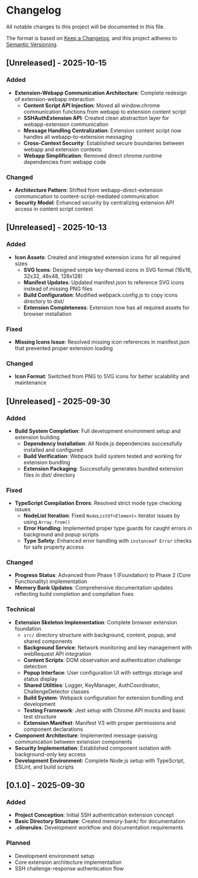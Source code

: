 # Changelog

All notable changes to this project will be documented in this file.

The format is based on [Keep a Changelog](https://keepachangelog.com/en/1.0.0/),
and this project adheres to [Semantic Versioning](https://semver.org/spec/v2.0.0.html).

## [Unreleased] - 2025-10-15

### Added
- **Extension-Webapp Communication Architecture**: Complete redesign of extension-webapp interaction
  - **Content Script API Injection**: Moved all window.chrome communication functions from webapp to extension content script
  - **SSHAuthExtension API**: Created clean abstraction layer for webapp-extension communication
  - **Message Handling Centralization**: Extension content script now handles all webapp-to-extension messaging
  - **Cross-Context Security**: Established secure boundaries between webapp and extension contexts
  - **Webapp Simplification**: Removed direct chrome.runtime dependencies from webapp code

### Changed
- **Architecture Pattern**: Shifted from webapp-direct-extension communication to content-script-mediated communication
- **Security Model**: Enhanced security by centralizing extension API access in content script context

## [Unreleased] - 2025-10-13

### Added
- **Icon Assets**: Created and integrated extension icons for all required sizes
  - **SVG Icons**: Designed simple key-themed icons in SVG format (16x16, 32x32, 48x48, 128x128)
  - **Manifest Updates**: Updated manifest.json to reference SVG icons instead of missing PNG files
  - **Build Configuration**: Modified webpack.config.js to copy icons directory to dist/
  - **Extension Completeness**: Extension now has all required assets for browser installation

### Fixed
- **Missing Icons Issue**: Resolved missing icon references in manifest.json that prevented proper extension loading

### Changed
- **Icon Format**: Switched from PNG to SVG icons for better scalability and maintenance

## [Unreleased] - 2025-09-30

### Added
- **Build System Completion**: Full development environment setup and extension building
  - **Dependency Installation**: All Node.js dependencies successfully installed and configured
  - **Build Verification**: Webpack build system tested and working for extension bundling
  - **Extension Packaging**: Successfully generates bundled extension files in dist/ directory

### Fixed
- **TypeScript Compilation Errors**: Resolved strict mode type checking issues
  - **NodeList Iteration**: Fixed `NodeListOf<Element>` iterator issues by using `Array.from()`
  - **Error Handling**: Implemented proper type guards for caught errors in background and popup scripts
  - **Type Safety**: Enhanced error handling with `instanceof Error` checks for safe property access

### Changed
- **Progress Status**: Advanced from Phase 1 (Foundation) to Phase 2 (Core Functionality) implementation
- **Memory Bank Updates**: Comprehensive documentation updates reflecting build completion and compilation fixes

### Technical
- **Extension Skeleton Implementation**: Complete browser extension foundation
  - `src/` directory structure with background, content, popup, and shared components
  - **Background Service**: Network monitoring and key management with webRequest API integration
  - **Content Scripts**: DOM observation and authentication challenge detection
  - **Popup Interface**: User configuration UI with settings storage and status display
  - **Shared Utilities**: Logger, KeyManager, AuthCoordinator, ChallengeDetector classes
  - **Build System**: Webpack configuration for extension bundling and development
  - **Testing Framework**: Jest setup with Chrome API mocks and basic test structure
  - **Extension Manifest**: Manifest V3 with proper permissions and component declarations
- **Component Architecture**: Implemented message-passing communication between extension components
- **Security Implementation**: Established component isolation with background-only key access
- **Development Environment**: Complete Node.js setup with TypeScript, ESLint, and build scripts

## [0.1.0] - 2025-09-30

### Added
- **Project Conception**: Initial SSH authentication extension concept
- **Basic Directory Structure**: Created memory-bank/ for documentation
- **.clinerules**: Development workflow and documentation requirements

### Planned
- Development environment setup
- Core extension architecture implementation
- SSH challenge-response authentication flow
